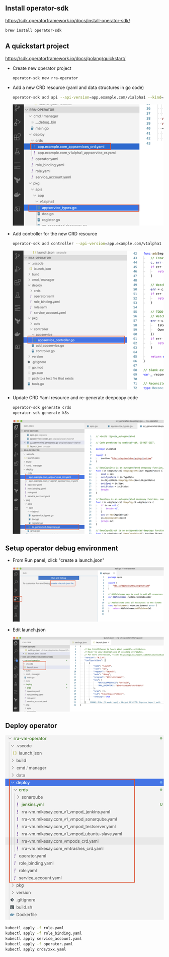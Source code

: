 ## Install operator-sdk

https://sdk.operatorframework.io/docs/install-operator-sdk/

```bash
brew install operator-sdk
```

## A quickstart project
https://sdk.operatorframework.io/docs/golang/quickstart/  

+ Create new operator project
    ```bash
    operator-sdk new rra-operator
    ```

+ Add a new CRD resource (yaml and data structures in go code)
    ```bash
    operator-sdk add api --api-version=app.example.com/v1alpha1 --kind=AppService
    ```
    ![operator](../../_media/operator/operator3.png)

+ Add controller for the new CRD resource
    ```bash
    operator-sdk add controller --api-version=app.example.com/v1alpha1 --kind=AppService
    ```
    ![operator](../../_media/operator/operator4.png)

+ Update CRD Yaml resource and re-generate deepcopy code
    ```bash
    operator-sdk generate crds
    operator-sdk generate k8s
    ```
    ![operator](../../_media/operator/operator5.png)

## Setup operator debug environment

+ From Run panel, click "create a launch.json"

    ![operator](../../_media/operator/operator6.png)

+ Edit launch.json

    ![operator](../../_media/operator/operator7.png)

## Deploy operator

![operator](../../_media/operator/operator8.png)  

```bash
kubectl apply -f role.yaml
kubectl apply -f role_binding.yaml
kubectl apply service_account.yaml
kubectl apply -f operator.yaml
kubectl apply crds/xxx.yaml
```